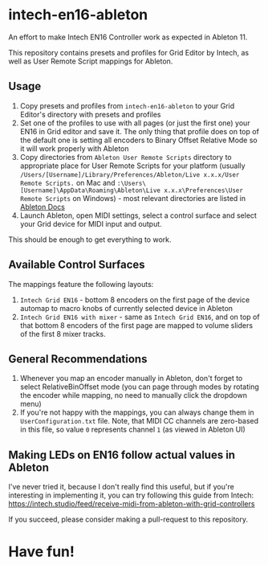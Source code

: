 # intech-en16-ableton

An effort to make Intech EN16 Controller work as expected in Ableton 11.


This repository contains presets and profiles for Grid Editor by Intech, as well as User Remote Script mappings for Ableton.



## Usage

1. Copy presets and profiles from `intech-en16-ableton` to your Grid Editor's directory with presets and profiles
2. Set one of the profiles to use with all pages (or just the first one) your EN16 in Grid editor and save it. The only thing that profile does on top of the default one is setting all encoders to Binary Offset Relative Mode so it will work properly with Ableton
3. Copy directories from `Ableton User Remote Scripts` directory to appropriate place for User Remote Scripts for your platform (usually `/Users/[Username]/Library/Preferences/Ableton/Live x.x.x/User Remote Scripts.` on Mac and `:\Users\[Username]\AppData\Roaming\Ableton\Live x.x.x\Preferences\User Remote Scripts` on Windows) - most relevant directories are listed in [Ableton Docs](https://help.ableton.com/hc/en-us/articles/206240184-Creating-your-own-Control-Surface-script)
4. Launch Ableton, open MIDI settings, select a control surface and select your Grid device for MIDI input and output.

This should be enough to get everything to work.


## Available Control Surfaces

The mappings feature the following layouts:

1. `Intech Grid EN16` - bottom 8 encoders on the first page of the device automap to macro knobs of currently selected device in Ableton
2. `Intech Grid EN16 with mixer` - same as `Intech Grid EN16`, and on top of that bottom 8 encoders of the first page are mapped to volume sliders of the first 8 mixer tracks.


## General Recommendations

1. Whenever you map an encoder manually in Ableton, don't forget to select RelativeBinOffset mode (you can page through modes by rotating the encoder while mapping, no need to manually click the dropdown menu)
2. If you're not happy with the mappings, you can always change them in `UserConfiguration.txt` file. Note, that MIDI CC channels are zero-based in this file, so value `0` represents channel `1` (as viewed in Ableton UI)


## Making LEDs on EN16 follow actual values in Ableton

I've never tried it, because I don't really find this useful, but if you're interesting in implementing it, you can try following this guide from Intech: https://intech.studio/feed/receive-midi-from-ableton-with-grid-controllers

If you succeed, please consider making a pull-request to this repository.

# Have fun!
